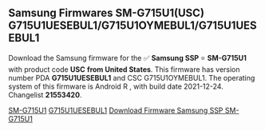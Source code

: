 <h2>Samsung Firmwares SM-G715U1(USC) G715U1UESEBUL1/G715U1OYMEBUL1/G715U1UESEBUL1</h2>
Download the Samsung firmware for the ✅ <strong>Samsung SSP </strong> ⭐ <strong>SM-G715U1</strong> with product code <strong>USC</strong> <strong> from United States</strong>. This firmware has version number PDA <strong>G715U1UESEBUL1</strong> and CSC G715U1OYMEBUL1. The operating system of this firmware is Android R , with build date 2021-12-24. Changelist <strong>21553420</strong>.

[SM-G715U1](https://samfirm.shop/samsung/model/SM-G715U1)
[G715U1UESEBUL1](https://samfirm.shop/samsung/pda/G715U1UESEBUL1)
[Download Firmware Samsung SSP SM-G715U1](https://samfirm.shop/samsung/firmware/485005)
